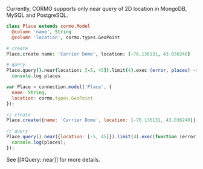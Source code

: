 Currently, CORMO supports only near query of 2D location in MongoDB, MySQL and PostgreSQL.

```coffeescript
class Place extends cormo.Model
  @column 'name', String
  @column 'location', cormo.types.GeoPoint

# create 
Place.create name: 'Carrier Dome', location: [-76.136131, 43.036240]

# query
Place.query().near(location: [-5, 45]).limit(4).exec (error, places) ->
  console.log places
```
```javascript
var Place = connection.model('Place', {
  name: String,
  location: cormo.types.GeoPoint
});

// create
Place.create({name: 'Carrier Dome', location: [-76.136131, 43.036240]});

// query
Place.query().near({location: [-5, 45]}).limit(4).exec(function (error, places) {
  console.log(places);
});
```

See [[#Query::near]] for more details.
